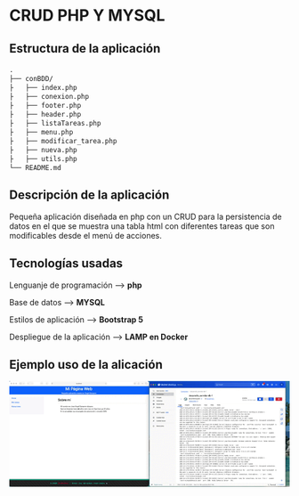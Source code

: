 # CRUD PHP Y MYSQL

## Estructura de la aplicación
````
.
├── conBDD/
├   ├── index.php
├   ├── conexion.php
├   ├── footer.php
├   ├── header.php
├   ├── listaTareas.php
├   ├── menu.php
├   ├── modificar_tarea.php
├   ├── nueva.php
├   ├── utils.php
└── README.md

````
## Descripción de la aplicación
Pequeña aplicación diseñada en php con un CRUD para la persistencia de datos en el que se muestra una tabla html con diferentes tareas que son modificables desde el menú de acciones.  


## Tecnologías usadas  

Lenguanje de programación --> **php**  

Base de datos --> **MYSQL**  

Estilos de aplicación --> **Bootstrap 5**  

Despliegue de la aplicación --> **LAMP en Docker**


## Ejemplo uso de la alicación  

![use of app](https://github.com/jsamperevazquez/php_ENTORNO_SERV/blob/main/www/Boletin_2/aplicacion_basica/media/uso.gif)

